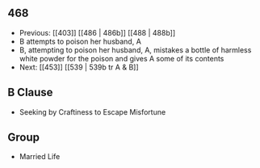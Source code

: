 ## 468
- Previous: [[403]] [[486 | 486b]] [[488 | 488b]] 
- B attempts to poison her husband, A
- B, attempting to poison her husband, A, mistakes a bottle of harmless white powder for the poison and gives A some of its contents
- Next: [[453]] [[539 | 539b tr A &amp; B]] 

## B Clause
- Seeking by Craftiness to Escape Misfortune

## Group
- Married Life

